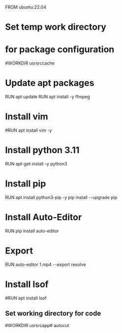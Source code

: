 FROM ubuntu:22.04

# Set temp work directory
# for package configuration
#WORKDIR usrsrccache

# Update apt packages
RUN apt update
RUN apt install -y ffmpeg

# Install vim
#RUN apt install vim -y

# Install python 3.11
RUN apt-get install -y python3

# Install pip
RUN apt install python3-pip -y
    pip install --upgrade pip

# Install  Auto-Editor
RUN pip install auto-editor

# Export
RUN auto-editor 1.mp4 --export resolve

# Install lsof
#RUN apt install lsof

## Set working directory for code
#WORKDIR usrsrcapp# autocut
